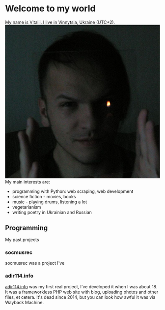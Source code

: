 # Welcome to my world

My name is Vitalii. I live in Vinnytsia, Ukraine (UTC+2).
![undead404](/assets/img/fire.jpg)
My main interests are:
- programming with Python: web scraping, web development
- science fiction - movies, books
- music - playing drums, listening a lot
- vegetarianism
- writing poetry in Ukrainian and Russian


## Programming

My past projects
### socmusrec
socmusrec was a project I've

### adir114.info
[adir114.info](http://web.archive.org/web/20141216200800/adir114.info) was my first real project, I've developed it when I was about 18. It was a frameworkless PHP web site with blog, uploading photos and other files, et cetera. It's dead since 2014, but you can look how awful it was via Wayback Machine.
